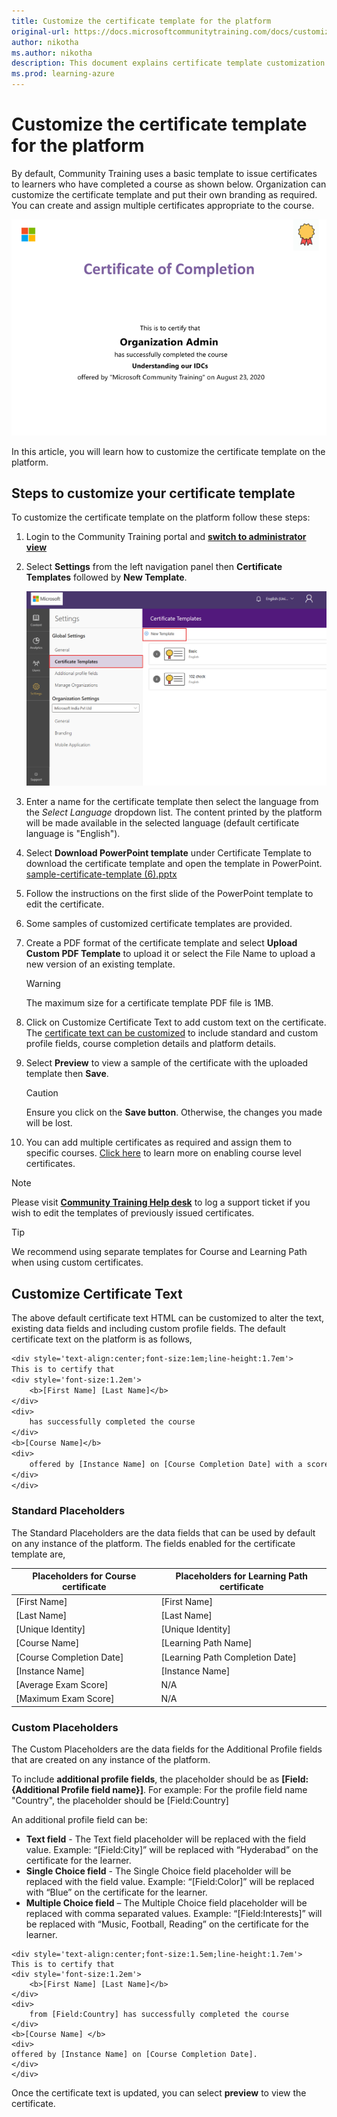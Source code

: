 ```yaml
---
title: Customize the certificate template for the platform
original-url: https://docs.microsoftcommunitytraining.com/docs/customize-the-certificate-template
author: nikotha
ms.author: nikotha
description: This document explains certificate template customization flow on the Community Training platform. 
ms.prod: learning-azure
---
```


# Customize the certificate template for the platform

By default, Community Training uses a basic template to issue certificates to learners who have completed a course as shown below. Organization can customize the certificate template and put their own branding as required. You can create and assign multiple certificates appropriate to the course.

![Multiple certificates](../media/image%28324%29.png)

In this article, you will learn how to customize the certificate template on the platform.

## Steps to customize your certificate template

To customize the certificate template on the platform follow these steps:

1. Login to the Community Training portal and [**switch to administrator view**](../get-started/step-by-step-configuration-guide.md#step-2--switch-to-administrator-view-of-the-portal)

1. Select **Settings** from the left navigation panel then **Certificate Templates** followed by **New Template**.

    ![certificate selection](../media/certificate%20selection.png)

1. Enter a name for the certificate template then select the language from the *Select Language* dropdown list. The content printed by the platform will be made available in the selected language (default certificate language is "English").

1. Select **Download PowerPoint template** under Certificate Template to download the certificate template and open the template in PowerPoint. [sample-certificate-template (6).pptx](https://github.com/MicrosoftDocs/microsoft-community-training/files/6938903/sample-certificate-template.6.pptx)

1. Follow the instructions on the first slide of the PowerPoint template to edit the certificate.

1. Some samples of customized certificate templates are provided.

1. Create a PDF format of the certificate template and select **Upload Custom PDF Template** to upload it or select the File Name to upload a new version of an existing template.

    > [!WARNING]
    > The maximum size for a certificate template PDF file is 1MB.

1. Click on Customize Certificate Text to add custom text on the certificate. The [certificate text can be customized](#customize-certificate-text) to include standard and custom profile fields, course completion details and platform details.

1. Select **Preview** to view a sample of the certificate with the uploaded template then **Save**.

    > [!CAUTION]
    > Ensure you click on the **Save button**. Otherwise, the changes you made will be lost.

1. You can add multiple certificates as required and assign them to specific courses. [Click here](../settings/enable-course-level-certificate.md) to learn more on enabling course level certificates.

> [!NOTE]
> Please visit [**Community Training Help desk**](https://go.microsoft.com/fwlink/?linkid=2104630) to log a support ticket if you wish to edit the templates of previously issued certificates.

> [!TIP]
> We recommend using separate templates for Course and Learning Path when using custom certificates.

## Customize Certificate Text

The above default certificate text HTML can be customized to alter the text, existing data fields and including custom profile fields. The default certificate text on the platform is as follows,

```Default Certificate Text
<div style='text-align:center;font-size:1em;line-height:1.7em'>
This is to certify that
<div style='font-size:1.2em'>
    <b>[First Name] [Last Name]</b>
</div>
<div>
    has successfully completed the course
</div>
<b>[Course Name]</b>
<div>
    offered by [Instance Name] on [Course Completion Date] with a score of [Average Exam Score]%.
</div>
</div>
```

### Standard Placeholders

The Standard Placeholders are the data fields that can be used by default on any instance of the platform. The fields enabled for the certificate template are,

|Placeholders for Course certificate| Placeholders for Learning Path certificate|
|---|---|
|[First Name]|[First Name]|
|[Last Name]|[Last Name]|
|[Unique Identity]|[Unique Identity]|
|[Course Name]|[Learning Path Name]|
|[Course Completion Date]|[Learning Path Completion Date]|
|[Instance Name]|[Instance Name]|
|[Average Exam Score]|N/A|
|[Maximum Exam Score]|N/A|

### Custom Placeholders

The Custom Placeholders are the data fields for the Additional Profile fields that are created on any instance of the platform.

To include **additional profile fields**, the placeholder should be as **[Field:{Additional Profile field name}]**. For example: For the profile field name "Country", the placeholder should be [Field:Country]

An additional profile field can be:

* **Text field** -  The Text field placeholder will be replaced with the field value. Example: “[Field:City]” will be replaced with “Hyderabad” on the certificate for the learner.
* **Single Choice field** - The Single Choice field placeholder will be replaced with the field value. Example: “[Field:Color]” will be replaced with “Blue” on the certificate for the learner.
* **Multiple Choice field** – The Multiple Choice field placeholder will be replaced with comma separated values. Example: “[Field:Interests]” will be replaced with “Music, Football, Reading” on the certificate for the learner.

```Sample Certificate Text with Additional Profile Field 'Country'
<div style='text-align:center;font-size:1.5em;line-height:1.7em'>
This is to certify that
<div style='font-size:1.2em'>
    <b>[First Name] [Last Name]</b>
</div>
<div>
    from [Field:Country] has successfully completed the course
</div>
<b>[Course Name] </b>
<div>
offered by [Instance Name] on [Course Completion Date].
</div>
</div>
```

Once the certificate text is updated, you can select **preview** to view the certificate.
